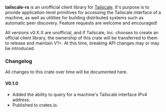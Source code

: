 __tailscale-rs__ is an unofficial client library for [Tailscale](https://tailscale.com). It's purpose is to provide application-level primitives for accessing the Tailscale interface of a machine, as well as utilities for building distributed systems such as automatic peer discovery. Feature requests are welcome and encouraged!

All versions v0.X.X are unofficial, and if Tailscale, Inc. chooses to create an official client library, the ownership of this crate will be transferred to them to release and maintain V1+. At this time, breaking API changes may or may be introduced.

### Changelog

All changes to this crate over time will be documented here.

#### V0.1.0

- Added the ability to query for a machine's Tailscale interface IPv4 address.
- Published to crates.io.

